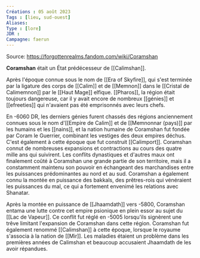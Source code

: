 ```yaml
---
Créations : 05 août 2023
Tags : [lieu, sud-ouest]
Aliases: 
Type : [lore]
JDR : 
Campagne: faerun
---
```

Source: https://forgottenrealms.fandom.com/wiki/Coramshan

**Coramshan** était un État prédécesseur de [[Calimshan]].

Après l'époque connue sous le nom de [[Era of Skyfire]], qui s'est terminée par la ligature des corps de [[Calim]] et de [[Memnon]] dans le [[Cristal de Calimemnon]] par le [[Haut Mage]] elfique. [[Pharos]], la région était toujours dangereuse, car il y avait encore de nombreux [[génies]] et [[efreeties]] qui n'avaient pas été emprisonnés avec leurs chefs.

En -6060 DR, les derniers génies furent chassés des régions anciennement connues sous le nom d'[[Empire de Calim]] et de [[Memnonnar (pays)]] par les humains et les [[nains]], et la nation humaine de Coramshan fut fondée par Coram le Guerrier, combinant les vestiges des deux empires déchus. C'est également à cette époque que fut construit [[Calimport]]. Coramshan connut de nombreuses expansions et contractions au cours des quatre mille ans qui suivirent. Les conflits dynastiques et d'autres maux ont finalement coûté à Coramshan une grande partie de son territoire, mais il a constamment maintenu son pouvoir en échangeant des marchandises entre les puissances prédominantes au nord et au sud. Coramshan a également connu la montée en puissance des bakkals, des prêtres-rois qui vénéraient les puissances du mal, ce qui a fortement envenimé les relations avec Shanatar.

Après la montée en puissance de [[Jhaamdath]] vers -5800, Coramshan entama une lutte contre cet empire psionique en plein essor au sujet du [[Lac de Vapeur]]. Ce conflit fut réglé en -5005 lorsqu'ils signèrent une trêve limitant l'expansion de Coramshan dans cette région. Coramshan fut également renommé [[Calimshan]] à cette époque, lorsque le royaume s'associa à la nation de [[Mir]]. Les maladies étaient un problème dans les premières années de Calimshan et beaucoup accusaient Jhaamdath de les avoir répandues.